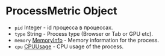 # ProcessMetric Object

* `pid` Integer - id процесса в процессах.
* `type` String - Process type (Browser or Tab or GPU etc).
* `memory` [MemoryInfo](memory-info.md) - Memory information for the process.
* `cpu` [CPUUsage](cpu-usage.md) - CPU usage of the process.